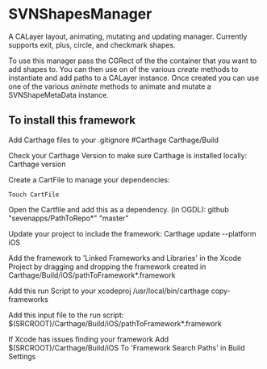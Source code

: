 # SVNShapesManager

 A CALayer layout, animating, mutating and updating manager.
 Currently supports exit, plus, circle, and checkmark shapes.

To use this manager pass the CGRect of the the container that you want to add shapes to.
You can then use on of the various *create* methods to instantiate and add paths to a CALayer instance.
Once created you can use one of the various *animate* methods to animate and mutate a SVNShapeMetaData instance.

## To install this framework

Add Carthage files to your .gitignore
    #Carthage
    Carthage/Build

Check your Carthage Version to make sure Carthage is installed locally:
    Carthage version

Create a CartFile to manage your dependencies:

    Touch CartFile

Open the Cartfile and add this as a dependency. (in OGDL):
    github "sevenapps/PathToRepo*" "master"

Update your project to include the framework:
    Carthage update --platform iOS

Add the framework to 'Linked Frameworks and Libraries' in the Xcode Project by dragging and dropping the framework created in
    Carthage/Build/iOS/pathToFramework*.framework

Add this run Script to your xcodeproj
    /usr/local/bin/carthage copy-frameworks

Add this input file to the run script:
    $(SRCROOT)/Carthage/Build/iOS/pathToFramework*.framework

If Xcode has issues finding your framework Add
    $(SRCROOT)/Carthage/Build/iOS
To 'Framework Search Paths' in Build Settings
